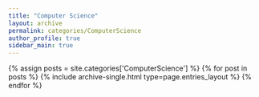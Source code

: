 ```yaml
---
title: "Computer Science"
layout: archive
permalink: categories/ComputerScience
author_profile: true
sidebar_main: true
---
```



{% assign posts = site.categories['ComputerScience'] %}
{% for post in posts %} {% include archive-single.html type=page.entries_layout %} {% endfor %}